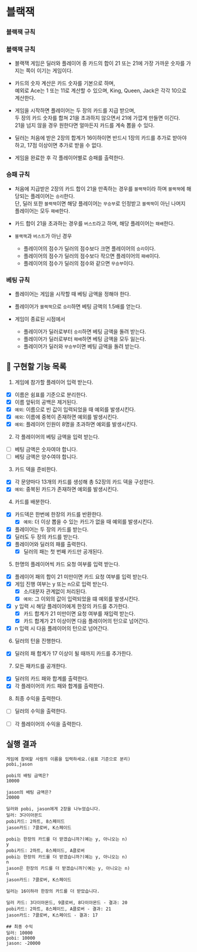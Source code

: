 # 블랙잭

### 블랙잭 규칙

### 블랙잭 규칙
- 블랙잭 게임은 딜러와 플레이어 중 카드의 합이 21 또는 21에 가장 가까운 숫자를 가지는 쪽이 이기는 게임이다.

- 카드의 숫자 계산은 카드 숫자를 기본으로 하며,  
  예외로 Ace는 1 또는 11로 계산할 수 있으며, King, Queen, Jack은 각각 10으로 계산한다.

- 게임을 시작하면 플레이어는 두 장의 카드를 지급 받으며,  
  두 장의 카드 숫자를 합쳐 21을 초과하지 않으면서 21에 가깝게 만들면 이긴다.  
  21을 넘지 않을 경우 원한다면 얼마든지 카드를 계속 뽑을 수 있다.  

- 딜러는 처음에 받은 2장의 합계가 16이하이면 반드시 1장의 카드를 추가로 받아야 하고, 17점 이상이면 추가로 받을 수 없다.

- 게임을 완료한 후 각 플레이어별로 승패를 출력한다.

### 승패 규칙

- 처음에 지급받은 2장의 카드 합이 21을 만족하는 경우를 `블랙잭`이라 하며 `블랙잭`에 해당되는 플레이어는 `승리`한다.  
  단, 딜러 또한 `블랙잭`이면 해당 플레이어는 `무승부`로 인정받고 `블랙잭`이 아닌 나머지 플레이어는 모두 `패배`한다.  

- 카드 합이 21을 초과하는 경우를 `버스트`라고 하며, 해당 플레이어는 `패배`한다.

- `블랙잭`과 `버스트`가 아닌 경우
  - 플레이어의 점수가 딜러의 점수보다 크면 플레이어의 `승리`이다.
  - 플레이어의 점수가 딜러의 점수보다 작으면 플레이어의 `패배`이다.
  - 플레이어의 점수가 딜러의 점수와 같으면 `무승부`이다.


### 베팅 규칙

- 플레이어는 게임을 시작할 때 베팅 금액을 정해야 한다.

- 플레이어가 `블랙잭`으로 `승리`하면 베팅 금액의 1.5배를 얻는다.

- 게임이 종료된 시점에서
  - 플레이어가 딜러로부터 `승리`하면 베팅 금액을 돌려 받는다.
  - 플레이어가 딜러로부터 `패배`하면 베팅 금액을 모두 잃는다.
  - 플레이어가 딜러와 `무승부`이면 베팅 금액을 돌려 받는다.


## 🔧 구현할 기능 목록
1. 게임에 참가할 플레이어 입력 받는다.
- [x] 이름은 쉼표를 기준으로 분리한다.
- [x] 이름 앞뒤의 공백은 제거된다.
- [x] `예외`: 이름으로 빈 값이 입력되었을 때 예외를 발생시킨다.
- [x] `예외`: 이름에 중복이 존재하면 예외를 발생시킨다.
- [x] `예외`: 플레이어 인원이 8명을 초과하면 예외를 발생시킨다.

2. 각 플레이어의 베팅 금액을 입력 받는다.
- [ ] 베팅 금액은 숫자여야 합니다.
- [ ] 베팅 금액은 양수여야 합니다.

3. 카드 덱을 준비한다.
- [x] 각 문양마다 13개의 카드를 생성해 총 52장의 카드 덱을 구성한다.
- [x] `예외`: 중복된 카드가 존재하면 예외를 발생시킨다.

4. 카드를 배분한다.
- [x] 카드덱은 한번에 한장의 카드를 반환한다.
  - [x] `예외`: 더 이상 뽑을 수 있는 카드가 없을 때 예외를 발생시킨다.
- [x] 플레이어는 두 장의 카드를 받는다.
- [x] 딜러도 두 장의 카드를 받는다.
- [x] 플레이어와 딜러의 패를 출력한다.
  - [x] 딜러의 패는 첫 번째 카드만 공개된다.
    
5. 한명의 플레이어씩 카드 요청 여부를 입력 받는다.
- [x] 플레이어 패의 합이 21 미만이면 카드 요청 여부를 입력 받는다.
- [x] 게임 진행 여부는 y 또는 n으로 입력 받는다.
  - [x] 소/대문자 관계없이 처리된다.
  - [x] `예외`: 그 이외의 값이 입력되었을 떄 예외를 발생시킨다.
- [x] y 입력 시 해당 플레이어에게 한장의 카드를 추가한다.
  - [x] 카드 합계가 21 미만이면 요청 여부를 재입력 받는다. 
  - [x] 카드 합계가 21 이상이면 다음 플레이어의 턴으로 넘어간다.
- [x] n 입력 시 다음 플레이어의 턴으로 넘어간다.

6. 딜러의 턴을 진행한다.
- [x] 딜러의 패 합계가 17 이상이 될 때까지 카드를 추가한다.
  
7. 모든 패카드를 공개한다.
- [x] 딜러의 카드 패와 합계를 출력한다.
- [x] 각 플레이어의 카드 패와 합계를 출력한다.

8. 최종 수익을 출력한다.
- [ ] 딜러의 수익을 출력한다.
- [ ] 각 플레이어의 수익을 출력한다.


## 실행 결과

```
게임에 참여할 사람의 이름을 입력하세요.(쉼표 기준으로 분리)
pobi,jason

pobi의 배팅 금액은?
10000

jason의 배팅 금액은?
20000

딜러와 pobi, jason에게 2장을 나누었습니다.
딜러: 3다이아몬드
pobi카드: 2하트, 8스페이드
jason카드: 7클로버, K스페이드

pobi는 한장의 카드를 더 받겠습니까?(예는 y, 아니오는 n)
y
pobi카드: 2하트, 8스페이드, A클로버
pobi는 한장의 카드를 더 받겠습니까?(예는 y, 아니오는 n)
n
jason은 한장의 카드를 더 받겠습니까?(예는 y, 아니오는 n)
n
jason카드: 7클로버, K스페이드

딜러는 16이하라 한장의 카드를 더 받았습니다.

딜러 카드: 3다이아몬드, 9클로버, 8다이아몬드 - 결과: 20
pobi카드: 2하트, 8스페이드, A클로버 - 결과: 21
jason카드: 7클로버, K스페이드 - 결과: 17

## 최종 수익
딜러: 10000
pobi: 10000 
jason: -20000
```
